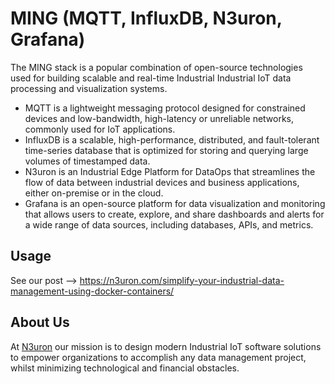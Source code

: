 # MING (MQTT, InfluxDB, N3uron, Grafana)

The MING stack is a popular combination of open-source technologies used for building scalable and real-time Industrial Industrial IoT data processing and visualization systems.

* MQTT is a lightweight messaging protocol designed for constrained devices and low-bandwidth, high-latency or unreliable networks, commonly used for IoT applications.
* InfluxDB is a scalable, high-performance, distributed, and fault-tolerant time-series database that is optimized for storing and querying large volumes of timestamped data.
* N3uron is an Industrial Edge Platform for DataOps that streamlines the flow of data between industrial devices and business applications, either on-premise or in the cloud.
* Grafana is an open-source platform for data visualization and monitoring that allows users to create, explore, and share dashboards and alerts for a wide range of data sources, including databases, APIs, and metrics.

## Usage

See our post --> <https://n3uron.com/simplify-your-industrial-data-management-using-docker-containers/>

<!-- ## Deploy

```shell
docker compose -f docker-compose.yml up -d
```

Launch with Telegraf

```shell
docker compose -f docker-compose.yml -f docker-compose.telegraf.yml up -d
``` -->

## About Us

At [N3uron](https://n3uron.com/) our mission is to design modern Industrial IoT software solutions to empower organizations to accomplish any data management project, whilst minimizing technological and financial obstacles.
